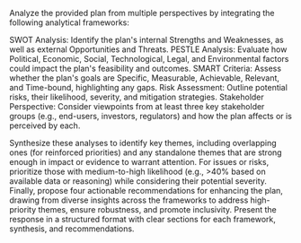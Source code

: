 Analyze the provided plan from multiple perspectives by integrating the following analytical frameworks:

SWOT Analysis: Identify the plan's internal Strengths and Weaknesses, as well as external Opportunities and Threats.
PESTLE Analysis: Evaluate how Political, Economic, Social, Technological, Legal, and Environmental factors could impact the plan's feasibility and outcomes.
SMART Criteria: Assess whether the plan's goals are Specific, Measurable, Achievable, Relevant, and Time-bound, highlighting any gaps.
Risk Assessment: Outline potential risks, their likelihood, severity, and mitigation strategies.
Stakeholder Perspective: Consider viewpoints from at least three key stakeholder groups (e.g., end-users, investors, regulators) and how the plan affects or is perceived by each.

Synthesize these analyses to identify key themes, including overlapping ones (for reinforced priorities) and any standalone themes that are strong enough in impact or evidence to warrant attention. For issues or risks, prioritize those with medium-to-high likelihood (e.g., >40% based on available data or reasoning) while considering their potential severity. Finally, propose four actionable recommendations for enhancing the plan, drawing from diverse insights across the frameworks to address high-priority themes, ensure robustness, and promote inclusivity. Present the response in a structured format with clear sections for each framework, synthesis, and recommendations.
